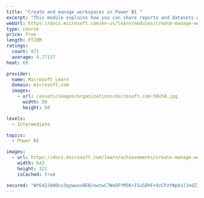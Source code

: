 ```yaml
---
title: "Create and manage workspaces in Power BI "
excerpt: "This module explains how you can share reports and datasets with your users and how to create a deployment strategy that makes sense for you and your organization. Furthermore, you will learn about data lineage in Microsoft Power BI."
webUrl: https://docs.microsoft.com/en-us/learn/modules/create-manage-workspaces-power-bi/
type: course
price: Free
length: PT29M
ratings:
  count: 971
  average: 4.77137
heat: 69

provider:
  name: Microsoft Learn
  domain: microsoft.com
  images:
    - url: /assets/images/organizations/microsoft.com-50x50.jpg
      width: 50
      height: 50

levels:
  - Intermediate

topics:
  - Power BI

images:
  - url: https://docs.microsoft.com/learn/achievements/create-manage-workspaces-power-bi-social.png
    width: 643
    height: 321
    isCached: true

secured: "WYE42JA0Ocx3qywwxvBEB/ewtwC7WeDFYM5K+ISuSDhF+9zCPzYWpXvJJndZ39QpmKCoJ0gNXCpsbXMI9flF82LLdSDuISu81OLIF+ER7x43DxrSX/pr8SLU70HDebyHAGSPeOM5A4qVRgQvohOTHhtBdnynLuKYtbynXB5WDFWTLqmR7aPmldcf8dOZz5fUr/zsBgF6WdA9tOZePJNVnFYzadDiy8ixV+eGx07LvEAk6Ql8cBprZ3Wj5HukBcEa/3wdlzEzOcryiazl4aKtlFduWwDr8fx70NxdPWDNbC4v7Miq9cYSPOUsY0VSxNrf7+NTUnaxV0qr9YAsnALDKZQXEX+a7q1Ba8CmKwKdmxcuEJkVfPHGBVITaG9QjtfohRbfl4KqJe/ZBvtmORY7P2t0yZ6/7XQnb0QWZCYCkyc=;slzVOElzuVpnHR3GMJVXQA=="
---
```



